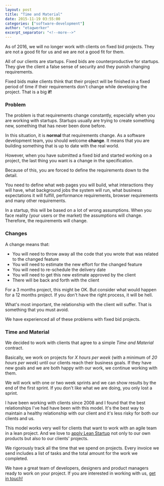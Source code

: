 ```yaml
---
layout: post
title: "Time and Material"
date: 2015-11-19 03:55:00
categories: ["software-development"]
author: "etagwerker"
excerpt_separator: "<!--more-->"
---
```


As of 2016, we will no longer work with clients on fixed bid projects. They are not a good fit for us and we are not a good fit for them.

All of our clients are startups. Fixed bids are counterproductive for startups. They give the client a false sense of security and they punish changing requirements.

Fixed bids make clients think that their project will be finished in a fixed period of time if their requirements don't change while developing the project. That is a big **if**!

### Problem

The problem is that requirements change constantly, especially when you are working with startups. Startups usually are trying to create something new, something that has never been done before.

In this situation, it is **normal** that requirements change. As a software development team, you should welcome **change**. It means that you are building something that is up to date with the real world.

However, when you have submitted a fixed bid and started working on a project, the last thing you want is a change in the specification.

Because of this, you are forced to define the requirements down to the detail.

You need to define what web pages you will build, what interactions they will have, what background jobs the system will run, what business expectations it will fulfill, performance requirements, browser requirements and many other requirements.

In a startup, this will be based on a lot of wrong assumptions. When you face reality (your users or the market) the assumptions will change. Therefore, the requirements will change.

### Changes

A change means that:

* You will need to throw away all the code that you wrote that was related to the changed feature
* You will need to estimate the new effort for the changed feature
* You will need to re-schedule the delivery date
* You will need to get this new estimate approved by the client
* There will be back and forth with the client

For a 3 months project, this might be OK. But consider what would happen for a 12 months project. If you don't have the right process, it will be hell.

What's most important, the relationship with the client will suffer. That is something that you must avoid.

We have experienced all of these problems with fixed bid projects.

### Time and Material

We decided to work with clients that agree to a simple _Time and Material_ contract.

Basically, we work on projects for _X hours per week_ (with a minimum of _20 hours per week_) until our clients reach their business goals. If they have new goals and we are both happy with our work, we continue working with them.

We will work with one or two week sprints and we can show results by the end of the first sprint. If you don't like what we are doing, you only lost a sprint.

I have been working with clients since 2008 and I found that the best relationships I've had have been with this model. It's the best way to maintain a healthy relationship with our client and it's less risky for both our clients and us.

This model works very well for clients that want to work with an agile team in a lean project. And we love to [apply Lean Startup](http://www.ombulabs.com/blog/lean-startup/the-lean-startup-way.html) not only to our own products but also to our clients' projects.

We rigorously track all the time that we spend on projects. Every invoice we send includes a list of tasks and the total amount for the work we completed.

We have a great team of developers, designers and product managers ready to work on your project. If you are interested in working with us, [get in touch!](http://www.ombulabs.com/#contact)
